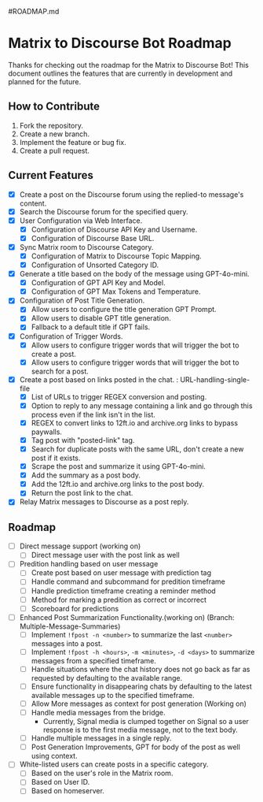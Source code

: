 #ROADMAP.md 
# Matrix to Discourse Bot Roadmap
Thanks for checking out the roadmap for the Matrix to Discourse Bot! This document outlines the features that are currently in development and planned for the future.


## How to Contribute
1. Fork the repository.
2. Create a new branch.
3. Implement the feature or bug fix.
4. Create a pull request.

## Current Features
- [x] Create a post on the Discourse forum using the replied-to message's content.
- [x] Search the Discourse forum for the specified query.
- [x] User Configuration via Web Interface.
    - [x] Configuration of Discourse API Key and Username.
    - [x] Configuration of Discourse Base URL.
- [x] Sync Matrix room to Discourse Category.
    - [x] Configuration of Matrix to Discourse Topic Mapping.
    - [x] Configuration of Unsorted Category ID.
- [x] Generate a title based on the body of the message using GPT-4o-mini.
    - [x] Configuration of GPT API Key and Model.
    - [x] Configuration of GPT Max Tokens and Temperature.
- [x] Configuration of Post Title Generation.
    - [x] Allow users to configure the title generation GPT Prompt.
    - [x] Allow users to disable GPT title generation.
    - [x] Fallback to a default title if GPT fails.
- [x] Configuration of Trigger Words.
    - [x] Allow users to configure trigger words that will trigger the bot to create a post.
    - [x] Allow users to configure trigger words that will trigger the bot to search for a post.
- [x] Create a post based on links posted in the chat. : URL-handling-single-file
    - [x] List of URLs to trigger REGEX conversion and posting.
    - [x] Option to reply to any message containing a link and go through this process even if the link isn't in the list.
    - [x] REGEX to convert links to 12ft.io and archive.org links to bypass paywalls.
    - [x] Tag post with "posted-link" tag.
    - [x] Search for duplicate posts with the same URL, don't create a new post if it exists.
    - [x] Scrape the post and summarize it using GPT-4o-mini.
    - [x] Add the summary as a post body.
    - [x] Add the 12ft.io and archive.org links to the post body.
    - [x] Return the post link to the chat.
- [x] Relay Matrix messages to Discourse as a post reply. 

## Roadmap
- [ ] Direct message support (working on)
    - [ ] Direct message user with the post link as well
- [ ] Predition handling based on user message
    - [ ] Create post based on user message with prediction tag
    - [ ] Handle command and subcommand for predition timeframe
    - [ ] Handle prediction timeframe creating a reminder method
    - [ ] Method for marking a predition as correct or incorrect
    - [ ] Scoreboard for predictions
- [ ] Enhanced Post Summarization Functionality.(working on) (Branch: Multiple-Message-Summaries) 
    - [ ] Implement `!fpost -n <number>` to summarize the last `<number>` messages into a post.
    - [ ] Implement `!fpost -h <hours>`, `-m <minutes>`, `-d <days>` to summarize messages from a specified timeframe.
    - [ ] Handle situations where the chat history does not go back as far as requested by defaulting to the available range.
    - [ ] Ensure functionality in disappearing chats by defaulting to the latest available messages up to the specified timeframe.
    - [ ] Allow More messages as context for post generation (Working on)
    - [ ] Handle media messages from the bridge.
        - Currently, Signal media is clumped together on Signal so a user response is to the first media message, not to the text body.
    - [ ] Handle multiple messages in a single reply.
    - [ ] Post Generation Improvements, GPT for body of the post as well using context.
- [ ] White-listed users can create posts in a specific category.
    - [ ] Based on the user's role in the Matrix room.
    - [ ] Based on User ID.
    - [ ] Based on homeserver.
